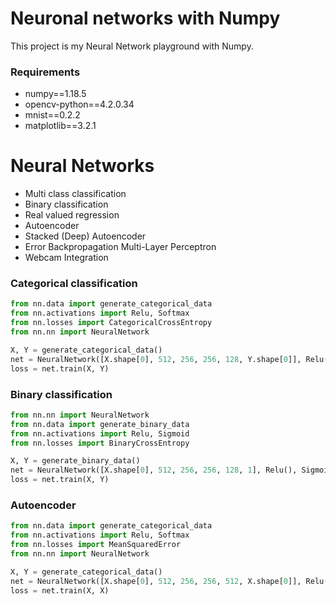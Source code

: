 # Neuronal networks with Numpy 

This project is my Neural Network playground with Numpy.

### Requirements
- numpy==1.18.5
- opencv-python==4.2.0.34
- mnist==0.2.2
- matplotlib==3.2.1

# Neural Networks
- Multi class classification
- Binary classification
- Real valued regression
- Autoencoder
- Stacked (Deep) Autoencoder
- Error Backpropagation Multi-Layer Perceptron
- Webcam Integration

### Categorical classification

```python
from nn.data import generate_categorical_data
from nn.activations import Relu, Softmax
from nn.losses import CategoricalCrossEntropy
from nn.nn import NeuralNetwork

X, Y = generate_categorical_data()
net = NeuralNetwork([X.shape[0], 512, 256, 256, 128, Y.shape[0]], Relu(), Softmax(), CategoricalCrossEntropy())
loss = net.train(X, Y)
```

### Binary classification

```python
from nn.nn import NeuralNetwork
from nn.data import generate_binary_data
from nn.activations import Relu, Sigmoid
from nn.losses import BinaryCrossEntropy

X, Y = generate_binary_data()
net = NeuralNetwork([X.shape[0], 512, 256, 256, 128, 1], Relu(), Sigmoid(), BinaryCrossEntropy())
loss = net.train(X, Y)
```

### Autoencoder

```python
from nn.data import generate_categorical_data
from nn.activations import Relu, Softmax
from nn.losses import MeanSquaredError
from nn.nn import NeuralNetwork

X, Y = generate_categorical_data()
net = NeuralNetwork([X.shape[0], 512, 256, 256, 512, X.shape[0]], Relu(), Softmax(), MeanSquaredError())
loss = net.train(X, X)
```
